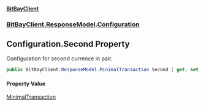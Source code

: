 #### [BitBayClient](./index.md 'index')
### [BitBayClient.ResponseModel](./BitBayClient-ResponseModel.md 'BitBayClient.ResponseModel').[Configuration](./BitBayClient-ResponseModel-Configuration.md 'BitBayClient.ResponseModel.Configuration')
## Configuration.Second Property
Configuration for second currence in pair.  
```csharp
public BitBayClient.ResponseModel.MinimalTransaction Second { get; set; }
```
#### Property Value
[MinimalTransaction](./BitBayClient-ResponseModel-MinimalTransaction.md 'BitBayClient.ResponseModel.MinimalTransaction')  
